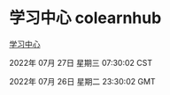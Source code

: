 # 学习中心 colearnhub
[学习中心](http://219.139.196.104:56308/colearnhub/)

2022年 07月 27日 星期三 07:30:02 CST

2022年 07月 26日 星期二 23:30:02 GMT

